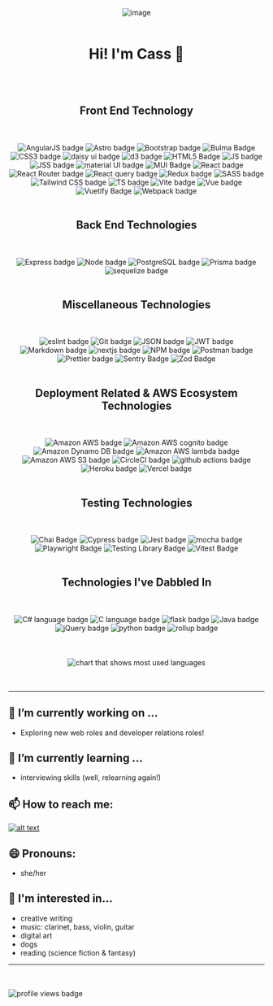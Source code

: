 <div align="center">
  
![image](https://i.imgur.com/bvvZ6rI.png 'black and white grid banner which reads front end / full stack / web / community')
  <br/>
  <br/>
  <h1>Hi! I'm Cass 👋 </h1>
  <br/>
  <br/>

  <h2>Front End Technology</h2>
  <br/>
  <br/>
  <picture>
    <img alt="AngularJS badge" src="https://img.shields.io/badge/AngularJS-E23237?style=for-the-badge&logo=angularjs&logoColor=white">
  </picture>
  <picture>
    <img alt="Astro badge" src="https://img.shields.io/badge/Astro-0C1222?style=for-the-badge&logo=astro&logoColor=FDFDFE">
  </picture>
  <picture>
    <img alt="Bootstrap badge" src="https://img.shields.io/badge/Bootstrap-563D7C?style=for-the-badge&logo=bootstrap&logoColor=white">
  </picture>
  <picture>
    <img alt="Bulma Badge" src="https://img.shields.io/badge/Bulma-00D1B2?style=for-the-badge&logo=Bulma&logoColor=white">
  </picture>
  <picture>
    <img alt="CSS3 badge" src="https://img.shields.io/badge/CSS3-1572B6?style=for-the-badge&logo=css3&logoColor=white">
  </picture>
  <picture>
    <img alt="daisy ui badge" src="https://img.shields.io/badge/daisyui-5A0EF8?style=for-the-badge&logo=daisyui&logoColor=white">
  </picture>
  <picture>
    <img alt="d3 badge" src="https://img.shields.io/badge/d3.js-F9A03C?style=for-the-badge&logo=d3.js&logoColor=white">
  </picture>
  <picture>
    <img alt="HTML5 Badge" src="https://img.shields.io/badge/HTML5-E34F26?style=for-the-badge&logo=html5&logoColor=white">
  </picture>
  <picture>
    <img alt="JS badge" src="https://img.shields.io/badge/JavaScript-323330?style=for-the-badge&logo=javascript&logoColor=F7DF1E">
  </picture>  
  <picture>
    <img alt="JSS badge" src="https://img.shields.io/badge/JSS-F7DF1E?style=for-the-badge&logo=JSS&logoColor=white">
  </picture>
  <picture>
    <img alt="material UI badge" src="https://img.shields.io/badge/Material%20UI-007FFF?style=for-the-badge&logo=mui&logoColor=white">
  </picture>
  <picture>
    <img alt="MUI Badge" src="https://img.shields.io/badge/MUI-%230081CB.svg?style=for-the-badge&logo=mui&logoColor=white">
  </picture>
  <picture>
    <img alt="React badge" src="https://img.shields.io/badge/React-20232A?style=for-the-badge&logo=react&logoColor=61DAFB">
  </picture>
  <picture>
    <img alt="React Router badge" src="https://img.shields.io/badge/React_Router-CA4245?style=for-the-badge&logo=react-router&logoColor=white">
  </picture>
  <picture>
    <img alt="React query badge" src="https://img.shields.io/badge/React_Query-FF4154?style=for-the-badge&logo=React_Query&logoColor=white">
  </picture>
  <picture>
    <img alt="Redux badge" src="https://img.shields.io/badge/Redux-593D88?style=for-the-badge&logo=redux&logoColor=white">
  </picture>
  <picture>
    <img alt="SASS badge" src="https://img.shields.io/badge/Sass-CC6699?style=for-the-badge&logo=sass&logoColor=white">
  </picture>
  <picture>
    <img alt="Tailwind CSS badge" src="https://img.shields.io/badge/Tailwind_CSS-38B2AC?style=for-the-badge&logo=tailwind-css&logoColor=white">
  </picture>
  <picture>
    <img alt="TS badge" src="https://img.shields.io/badge/TypeScript-007ACC?style=for-the-badge&logo=typescript&logoColor=white">
  </picture>
  <picture>
    <img alt="Vite badge" src="https://img.shields.io/badge/Vite-B73BFE?style=for-the-badge&logo=vite&logoColor=FFD62E">
  </picture>
  <picture>
    <img alt="Vue badge" src="https://img.shields.io/badge/Vue.js-35495E?style=for-the-badge&logo=vuedotjs&logoColor=4FC08D">
  </picture>
  <picture>
    <img alt="Vuetify Badge" src="https://img.shields.io/badge/Vuetify-1867C0?style=for-the-badge&logo=vuetify&logoColor=white">
  </picture>
  <picture>
    <img alt="Webpack badge" src="https://img.shields.io/badge/Webpack-8DD6F9?style=for-the-badge&logo=Webpack&logoColor=white">
  </picture>

  <br/>
  <br/>
  <h2>Back End Technologies</h2>
  <br/>
  <br/>

  <picture>
    <img alt="Express badge" src="https://img.shields.io/badge/Express.js-000000?style=for-the-badge&logo=express&logoColor=white">
  </picture>
  <picture>
    <img alt="Node badge" src="https://img.shields.io/badge/Node.js-339933?style=for-the-badge&logo=nodedotjs&logoColor=white">
  </picture>
  <picture>
    <img alt="PostgreSQL badge" src="https://img.shields.io/badge/PostgreSQL-316192?style=for-the-badge&logo=postgresql&logoColor=white">
  </picture>
  <picture>
    <img alt="Prisma badge" src="https://img.shields.io/badge/Prisma-3982CE?style=for-the-badge&logo=Prisma&logoColor=white">
  </picture>
  <picture>
    <img alt="sequelize badge" src="https://img.shields.io/badge/Sequelize-52B0E7?style=for-the-badge&logo=Sequelize&logoColor=white">
  </picture>

  <br/>
  <br/>
  <h2>Miscellaneous Technologies</h2>
  <br/>
  <br/>
  <picture>
    <img alt="eslint badge" src="https://img.shields.io/badge/eslint-3A33D1?style=for-the-badge&logo=eslint&logoColor=white">
  </picture>
  <picture>
    <img alt="Git badge" src="https://img.shields.io/badge/GIT-E44C30?style=for-the-badge&logo=git&logoColor=white">
  </picture>
  <picture>
    <img alt="JSON badge" src="https://img.shields.io/badge/json-5E5C5C?style=for-the-badge&logo=json&logoColor=white">
  </picture>
  <picture>
    <img alt="JWT badge" src="https://img.shields.io/badge/JWT-000000?style=for-the-badge&logo=JSON%20web%20tokens&logoColor=white">
  </picture>
  <picture>
    <img alt="Markdown badge" src="https://img.shields.io/badge/Markdown-000000?style=for-the-badge&logo=markdown&logoColor=white">
  </picture>
    <picture>
    <img alt="nextjs badge" src="https://img.shields.io/badge/next.js-000000?style=for-the-badge&logo=nextdotjs&logoColor=white">
  </picture>
  <picture>
    <img alt="NPM badge" src="https://img.shields.io/badge/npm-CB3837?style=for-the-badge&logo=npm&logoColor=white">
  </picture>
  <picture>
    <img alt="Postman badge" src="https://img.shields.io/badge/Postman-FF6C37?style=for-the-badge&logo=Postman&logoColor=white">
  </picture>
  <picture>
    <img alt="Prettier badge" src="https://img.shields.io/badge/prettier-1A2C34?style=for-the-badge&logo=prettier&logoColor=F7BA3E">
  </picture>
  <picture>
    <img alt="Sentry Badge" src="https://img.shields.io/badge/sentry-%23362D59.svg?style=for-the-badge&logo=sentry&logoColor=white">
  </picture>
  <picture>
    <img alt="Zod Badge" src="https://img.shields.io/badge/zod-%233068b7.svg?style=for-the-badge&logo=zod&logoColor=white">
  </picture>

  <br/>
  <br/>
  <h2>Deployment Related & AWS Ecosystem Technologies</h2>
  <br/>
  <br/>

  <picture>
    <img alt="Amazon AWS badge" src="https://img.shields.io/badge/Amazon_AWS-FF9900?style=for-the-badge&logo=amazonaws&logoColor=white">
  </picture>
  <picture>
    <img alt="Amazon AWS cognito badge" src="https://img.shields.io/badge/Amazon_Cognito-FF9900?style=for-the-badge&logo=amazonaws&logoColor=white">
  </picture>
  <picture>
    <img alt="Amazon Dynamo DB badge" src="https://img.shields.io/badge/Amazon%20DynamoDB-4053D6?style=for-the-badge&logo=Amazon%20DynamoDB&logoColor=white">
  </picture>
  <picture>
    <img alt="Amazon AWS lambda badge" src="https://img.shields.io/badge/Amazon_Lambda-FF9900?style=for-the-badge&logo=amazonaws&logoColor=white">
  </picture>
  <picture>
    <img alt="Amazon AWS S3 badge" src="https://img.shields.io/badge/Amazon_S3-FF9900?style=for-the-badge&logo=amazonaws&logoColor=white">
  </picture>
  <picture>
    <img alt="CircleCI badge" src="https://img.shields.io/badge/circleci-343434?style=for-the-badge&logo=circleci&logoColor=white">
  </picture>
  <picture>
    <image alt="github actions badge" src="https://img.shields.io/badge/github%20actions-%232671E5.svg?style=for-the-badge&logo=githubactions&logoColor=white">
  </picture>
  <picture>
    <img alt="Heroku badge" src="https://img.shields.io/badge/Heroku-430098?style=for-the-badge&logo=heroku&logoColor=white">
  </picture>
  <picture>
    <img alt="Vercel badge" src="https://img.shields.io/badge/Vercel-000000?style=for-the-badge&logo=vercel&logoColor=white">
  </picture>

  <br/>
  <br/>
  <h2>Testing Technologies</h2>
  <br/>
  <br/>

  <picture>
    <img alt="Chai Badge" src="https://img.shields.io/badge/chai-A30701?style=for-the-badge&logo=chai&logoColor=white">
  </picture>
  <picture>
    <img alt="Cypress badge" src="https://img.shields.io/badge/Cypress-17202C?style=for-the-badge&logo=cypress&logoColor=white">
  </picture>
  <picture>
    <img alt="Jest badge" src="https://img.shields.io/badge/Jest-C21325?style=for-the-badge&logo=jest&logoColor=white">
  </picture>
  <picture>
    <img alt="mocha badge" src="https://img.shields.io/badge/Mocha-8D6748?style=for-the-badge&logo=Mocha&logoColor=white">
  </picture>
    <picture>
    <img alt="Playwright Badge" src="https://img.shields.io/badge/-playwright-%232EAD33?style=for-the-badge&logo=playwright&logoColor=white">
  </picture>
  <picture>
    <img alt="Testing Library Badge" src="https://img.shields.io/badge/-TestingLibrary-%23E33332?style=for-the-badge&logo=testing-library&logoColor=white">
  </picture>
  <picture>
    <img alt="Vitest Badge" src="https://img.shields.io/badge/-Vitest-252529?style=for-the-badge&logo=vitest&logoColor=FCC72B">
  </picture>

  
  <br/>
  <br/>
  <h2>Technologies I've Dabbled In</h2>
  <br/>
  <br/>
  <picture>
    <img alt="C# language badge" src="https://img.shields.io/badge/C%23-239120?style=for-the-badge&logo=c-sharp&logoColor=white">
  </picture>
  <picture>
    <img alt="C language badge" src="https://img.shields.io/badge/C-00599C?style=for-the-badge&logo=c&logoColor=white">
  </picture>
  <picture>
    <img alt="flask badge" src="https://img.shields.io/badge/flask-%23000.svg?style=for-the-badge&logo=flask&logoColor=white">
  </picture>
  <picture>
    <img alt="Java badge" src="https://img.shields.io/badge/Java-ED8B00?style=for-the-badge&logo=java&logoColor=white">
  </picture>
  <picture>
    <img alt="jQuery badge" src="https://img.shields.io/badge/jquery-%230769AD.svg?style=for-the-badge&logo=jquery&logoColor=white">
  </picture>
  <picture>
    <img alt="python badge" src="https://img.shields.io/badge/python-3670A0?style=for-the-badge&logo=python&logoColor=ffdd54">
  </picture>
  <picture>
    <img alt="rollup badge" src="https://img.shields.io/badge/RollupJS-ef3335?style=for-the-badge&logo=rollup.js&logoColor=white">
  </picture>
  
  <br/>
  <br/>
  <br/>
  <br/>
  <div>
    <picture>
      <img alt="chart that shows most used languages" src="https://github-readme-stats.vercel.app/api/top-langs/?username=cassandraGoose&layout=donut&theme=transparent" />
    </picture>
  </div>
</div>

<br/>
<br/>

---

## 🔭 I’m currently working on ...
  - Exploring new web roles and developer relations roles!

## 🌱 I’m currently learning ...  
  - interviewing skills (well, relearning again!)

## 📫 How to reach me: 
[![alt text][image]][hyperlink]


[hyperlink]: https://www.linkedin.com/in/cassandra-rt/
[image]:
https://img.shields.io/badge/LinkedIn-0077B5?style=for-the-badge&logo=linkedin&logoColor=white
(tooltip)

## 😄 Pronouns: 
  - she/her

## 🤔 I'm interested in...
  - creative writing
  - music: clarinet, bass, violin, guitar
  - digital art
  - dogs
  - reading (science fiction & fantasy)

---

<br/>
<br/>
<picture>
  <img alt="profile views badge" src="https://komarev.com/ghpvc/?username=cassandraGoose&style=flat-square&color=dc143c">
</picture>

